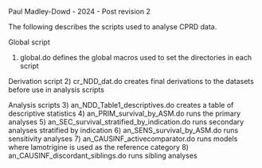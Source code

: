 Paul Madley-Dowd - 2024 - Post revision 2

The following describes the scripts used to analyse CPRD data.

Global script
1) global.do defines the global macros used to set the directories in each script

Derivation script
2) cr_NDD_dat.do creates final derivations to the datasets before use in analysis scripts

Analysis scripts
3) an_NDD_Table1_descriptives.do creates a table of descriptive statistics
4) an_PRIM_survival_by_ASM.do runs the primary analyses
5) an_SEC_survival_stratified_by_indication.do runs secondary analyses stratified by indication
6) an_SENS_survival_by_ASM.do runs sensitivity analyses
7) an_CAUSINF_activecomparator.do runs models where lamotrigine is used as the reference category
8) an_CAUSINF_discordant_siblings.do runs sibling analyses 
